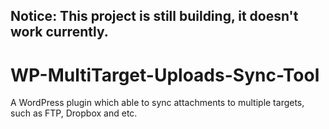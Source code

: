 
Notice: This project is still building, it doesn't work currently.
------

WP-MultiTarget-Uploads-Sync-Tool
============================================

A WordPress plugin which able to sync attachments to multiple targets, such as FTP, Dropbox and etc.